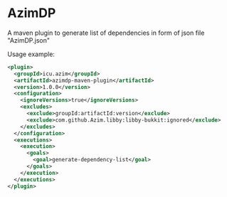 # AzimDP
A maven plugin to generate list of dependencies in form of json file "AzimDP.json"

Usage example:
```xml
<plugin>
  <groupId>icu.azim</groupId>
  <artifactId>azimdp-maven-plugin</artifactId>
  <version>1.0.0</version>
  <configuration>
    <ignoreVersions>true</ignoreVersions>
    <excludes>
      <exclude>groupId:artifactId:version</exclude>
      <exclude>com.github.Azim.libby:libby-bukkit:ignored</exclude>
    </excludes>
  </configuration>
  <executions>
    <execution>
      <goals>
        <goal>generate-dependency-list</goal>
      </goals>
    </execution>
  </executions>
</plugin>
```
